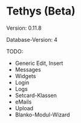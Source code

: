 Tethys (Beta)
=============

Version: 0.11.8

Database-Version: 4

TODO:
* Generic Edit, Insert
* Messages
* Widgets
* Login
* Logs
* Setcard-Klassen
* eMails
* Upload
* Blanko-Modul-Wizard
